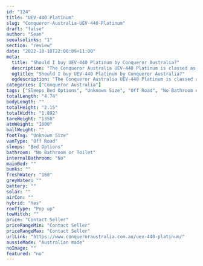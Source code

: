 ```yaml
---
id: "124"
title: "UEV-440 Platinum"
slug: "Conqueror-Australia-UEV-440-Platinum"
draft: "false"
author: "Sean"
seealsolinks: "1"
section: "review"
date: "2022-10-10T22:00:09+11:00"
meta:
  title: "Should I buy UEV-440 Platinum by Conqueror Australia?"
  description: "The Conqueror Australia UEV-440 Platinum is classed as Off Road, and sleeps Bed Options people. It is Australian made and comes in at Unknown Size. It generally has No Bathroom or Toilet."
  ogtitle: "Should I buy UEV-440 Platinum by Conqueror Australia?"
  ogdescription: "The Conqueror Australia UEV-440 Platinum is classed as Off Road, and sleeps Bed Options people. It is Australian made and comes in at Unknown Size. It generally has No Bathroom or Toilet."
categories: ["Conqueror Australia"]
tags: ["Sleeps Bed Options", "Unknown Size", "Off Road", "No Bathroom or Toilet", "Pop up", "Price Unknown"]
totalLength: "4.74"
bodyLength: ""
totalHeight: "2.15"
totalWidth: "1.892"
tareWeight: "1350"
atmWeight: "1800"
ballWeight: ""
footTag: "Unknown Size"
vanType: "Off Road"
sleeps: "Bed Options"
bathroom: "No Bathroom or Toilet"
internalBathroom: "No"
mainBed: ""
bunks: ""
freshWater: "160"
greyWater: ""
battery: ""
solar: ""
airCon: ""
hybrid: "Yes"
roofType: "Pop up"
towHitch: ""
price: "Contact Seller"
priceRangeMin: "Contact Seller"
priceRangeMax: "Contact Seller"
urlLink: "https://www.conqueroraustralia.com.au/uev-440-platinum/"
aussieMade: "Australian made"
noImage: ""
featured: "no"
---
```

